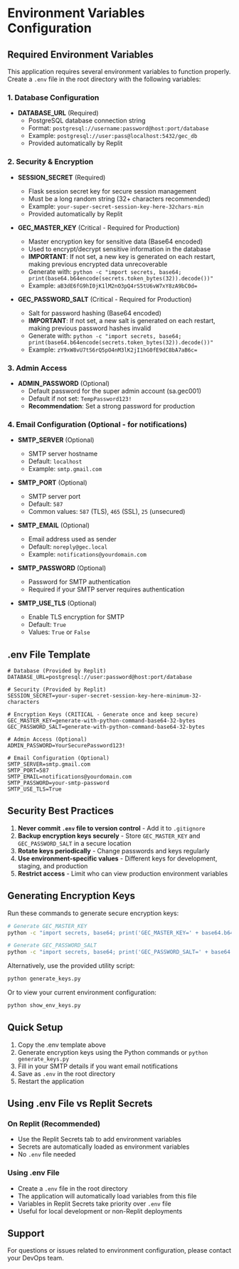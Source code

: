 # Environment Variables Configuration

## Required Environment Variables

This application requires several environment variables to function properly. Create a `.env` file in the root directory with the following variables:

### 1. Database Configuration
- **DATABASE_URL** (Required)
  - PostgreSQL database connection string
  - Format: `postgresql://username:password@host:port/database`
  - Example: `postgresql://user:pass@localhost:5432/gec_db`
  - Provided automatically by Replit

### 2. Security & Encryption
- **SESSION_SECRET** (Required)
  - Flask session secret key for secure session management
  - Must be a long random string (32+ characters recommended)
  - Example: `your-super-secret-session-key-here-32chars-min`
  - Provided automatically by Replit

- **GEC_MASTER_KEY** (Critical - Required for Production)
  - Master encryption key for sensitive data (Base64 encoded)
  - Used to encrypt/decrypt sensitive information in the database
  - **IMPORTANT**: If not set, a new key is generated on each restart, making previous encrypted data unrecoverable
  - Generate with: `python -c "import secrets, base64; print(base64.b64encode(secrets.token_bytes(32)).decode())"`
  - Example: `aB3dE6fG9hI0jK1lM2nO3pQ4rS5tU6vW7xY8zA9bC0d=`

- **GEC_PASSWORD_SALT** (Critical - Required for Production)
  - Salt for password hashing (Base64 encoded)
  - **IMPORTANT**: If not set, a new salt is generated on each restart, making previous password hashes invalid
  - Generate with: `python -c "import secrets, base64; print(base64.b64encode(secrets.token_bytes(32)).decode())"`
  - Example: `zY9xW8vU7tS6rQ5pO4nM3lK2jI1hG0fE9dC8bA7aB6c=`

### 3. Admin Access
- **ADMIN_PASSWORD** (Optional)
  - Default password for the super admin account (sa.gec001)
  - Default if not set: `TempPassword123!`
  - **Recommendation**: Set a strong password for production

### 4. Email Configuration (Optional - for notifications)
- **SMTP_SERVER** (Optional)
  - SMTP server hostname
  - Default: `localhost`
  - Example: `smtp.gmail.com`

- **SMTP_PORT** (Optional)
  - SMTP server port
  - Default: `587`
  - Common values: `587` (TLS), `465` (SSL), `25` (unsecured)

- **SMTP_EMAIL** (Optional)
  - Email address used as sender
  - Default: `noreply@gec.local`
  - Example: `notifications@yourdomain.com`

- **SMTP_PASSWORD** (Optional)
  - Password for SMTP authentication
  - Required if your SMTP server requires authentication

- **SMTP_USE_TLS** (Optional)
  - Enable TLS encryption for SMTP
  - Default: `True`
  - Values: `True` or `False`

## .env File Template

```env
# Database (Provided by Replit)
DATABASE_URL=postgresql://user:password@host:port/database

# Security (Provided by Replit)
SESSION_SECRET=your-super-secret-session-key-here-minimum-32-characters

# Encryption Keys (CRITICAL - Generate once and keep secure)
GEC_MASTER_KEY=generate-with-python-command-base64-32-bytes
GEC_PASSWORD_SALT=generate-with-python-command-base64-32-bytes

# Admin Access (Optional)
ADMIN_PASSWORD=YourSecurePassword123!

# Email Configuration (Optional)
SMTP_SERVER=smtp.gmail.com
SMTP_PORT=587
SMTP_EMAIL=notifications@yourdomain.com
SMTP_PASSWORD=your-smtp-password
SMTP_USE_TLS=True
```

## Security Best Practices

1. **Never commit `.env` file to version control** - Add it to `.gitignore`
2. **Backup encryption keys securely** - Store `GEC_MASTER_KEY` and `GEC_PASSWORD_SALT` in a secure location
3. **Rotate keys periodically** - Change passwords and keys regularly
4. **Use environment-specific values** - Different keys for development, staging, and production
5. **Restrict access** - Limit who can view production environment variables

## Generating Encryption Keys

Run these commands to generate secure encryption keys:

```bash
# Generate GEC_MASTER_KEY
python -c "import secrets, base64; print('GEC_MASTER_KEY=' + base64.b64encode(secrets.token_bytes(32)).decode())"

# Generate GEC_PASSWORD_SALT
python -c "import secrets, base64; print('GEC_PASSWORD_SALT=' + base64.b64encode(secrets.token_bytes(32)).decode())"
```

Alternatively, use the provided utility script:

```bash
python generate_keys.py
```

Or to view your current environment configuration:

```bash
python show_env_keys.py
```

## Quick Setup

1. Copy the .env template above
2. Generate encryption keys using the Python commands or `python generate_keys.py`
3. Fill in your SMTP details if you want email notifications
4. Save as `.env` in the root directory
5. Restart the application

## Using .env File vs Replit Secrets

### On Replit (Recommended)
- Use the Replit Secrets tab to add environment variables
- Secrets are automatically loaded as environment variables
- No `.env` file needed

### Using .env File
- Create a `.env` file in the root directory
- The application will automatically load variables from this file
- Variables in Replit Secrets take priority over `.env` file
- Useful for local development or non-Replit deployments

## Support

For questions or issues related to environment configuration, please contact your DevOps team.
